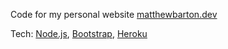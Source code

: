 Code for my personal website [matthewbarton.dev](https://matthewbarton.dev)

Tech: [Node.js](https://nodejs.org/en/), [Bootstrap](https://getbootstrap.com/), [Heroku](https://www.heroku.com/home)